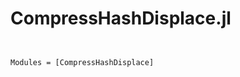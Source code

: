 # CompressHashDisplace.jl

```@contents
```

```@index
```

```@autodocs
Modules = [CompressHashDisplace]
```
